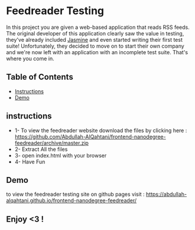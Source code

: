 # Feedreader Testing

In this project you are given a web-based application that reads RSS feeds. The original developer of this application clearly saw the value in testing, they've already included [Jasmine](http://jasmine.github.io/) and even started writing their first test suite! Unfortunately, they decided to move on to start their own company and we're now left with an application with an incomplete test suite. That's where you come in.

## Table of Contents

* [Instructions](#instructions)
* [Demo](#Demo)

## instructions
* 1- To view the feedreader website download the files by clicking here : https://github.com/Abdullah-AlQahtani/frontend-nanodegree-feedreader/archive/master.zip
* 2- Extract All the files
* 3- open index.html with your browser
* 4- Have Fun

## Demo

to view the feedreader testing site on github pages visit : https://abdullah-alqahtani.github.io/frontend-nanodegree-feedreader/

## Enjoy <3 !